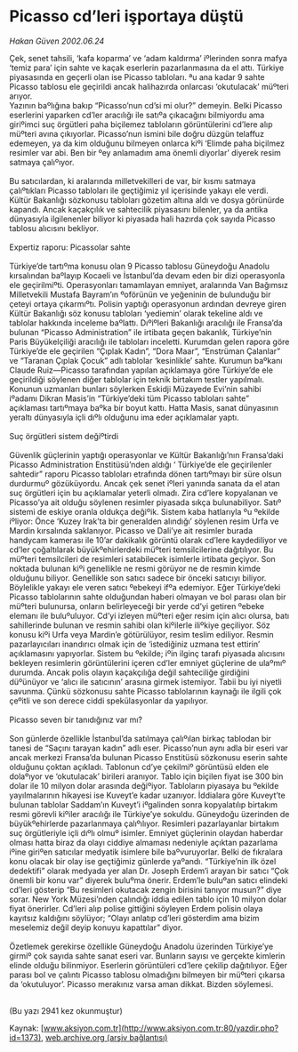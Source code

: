 # Picasso cd’leri işportaya düştü

*Hakan Güven 2002.06.24*

<div>
 <p>
  <font>
   Çek, senet tahsili, ‘kafa koparma’ ve ‘adam kaldırma’ iºlerinden sonra mafya ‘temiz para’ için sahte ve kaçak eserlerin pazarlanmasına da el attı. Türkiye piyasasında en geçerli olan ise Picasso tabloları. ªu ana kadar 9 sahte Picasso tablosu ele geçirildi ancak halihazırda onlarcası ‘okutulacak’ müºteri arıyor.
   <br/>
   Yazının baºlığına bakıp “Picasso’nun cd’si mi olur?” demeyin. Belki Picasso eserlerini yaparken cd’ler aracılığı ile satıºa çıkacağını bilmiyordu ama giriºimci suç örgütleri paha biçilemez tabloların görüntülerini cd’lere alıp müºteri avına çıkıyorlar. Picasso’nun ismini bile doğru düzgün telaffuz edemeyen, ya da kim olduğunu bilmeyen onlarca kiºi ‘Elimde paha biçilmez resimler var abi. Ben bir ºey anlamadım ama önemli diyorlar’ diyerek resim satmaya çalıºıyor.
   <br/>
   <br/>
   Bu satıcılardan, ki aralarında milletvekilleri de var, bir kısmı satmaya çalıºtıkları Picasso tabloları ile geçtiğimiz yıl içerisinde yakayı ele verdi. Kültür Bakanlığı sözkonusu tabloları gözetim altına aldı ve dosya görünürde kapandı. Ancak kaçakçılık ve sahtecilik piyasasını bilenler, ya da antika dünyasıyla ilgilenenler biliyor ki piyasada hali hazırda çok sayıda Picasso tablosu alıcısını bekliyor.
   <br/>
   <br/>
   Expertiz raporu: Picassolar sahte
   <br/>
   <br/>
   Türkiye’de tartıºma konusu olan 9 Picasso tablosu Güneydoğu Anadolu kırsalından baºlayıp Kocaeli ve İstanbul’da devam eden bir dizi operasyonla ele geçirilmiºti. Operasyonları tamamlayan emniyet, aralarında Van Bağımsız Milletvekili Mustafa Bayram’ın ºoförünün ve yeğeninin de bulunduğu bir çeteyi ortaya çıkarmıºtı. Polisin yaptığı operasyonun ardından devreye giren Kültür Bakanlığı söz konusu tabloları ‘yediemin’ olarak tekeline aldı ve tablolar hakkında inceleme baºlattı. Dıºiºleri Bakanlığı aracılığı ile Fransa’da bulunan “Picasso Administration” ile irtibata geçen bakanlık, Türkiye’nin Paris Büyükelçiliği aracılığı ile tabloları inceletti. Kurumdan gelen rapora göre Türkiye’de ele geçirilen “Çıplak Kadın”, “Dora Maar”, “Enstrüman Çalanlar” ve “Taranan Çıplak Çocuk” adlı tablolar ‘kesinlikle’ sahte. Kurumun baºkanı Claude Ruiz—Picasso tarafından yapılan açıklamaya göre Türkiye’de ele geçirildiği söylenen diğer tablolar için teknik birtakım testler yapılmalı. Konunun uzmanları bunları söylerken Eskidji Müzayede Evi’nin sahibi iºadamı Dikran Masis’in “Türkiye’deki tüm Picasso tabloları sahte” açıklaması tartıºmaya baºka bir boyut kattı. Hatta Masis, sanat dünyasının yeraltı dünyasıyla içli dıºlı olduğunu ima eder açıklamalar yaptı.
   <br/>
   <br/>
   Suç örgütleri sistem değiºtirdi
   <br/>
   <br/>
   Güvenlik güçlerinin yaptığı operasyonlar ve Kültür Bakanlığı’nın Fransa’daki Picasso Administration Enstitüsü’nden aldığı ‘ Türkiye’de ele geçirilenler sahtedir” raporu Picasso tabloları etrafında dönen tartıºmayı bir süre olsun durdurmuº gözüküyordu. Ancak çek senet iºleri yanında sanata da el atan suç örgütleri için bu açıklamalar yeterli olmadı. Zira cd’lere kopyalanan ve Picasso’ya ait olduğu söylenen resimler piyasada sıkça bulunabiliyor. Satıº sistemi de eskiye oranla oldukça değiºik. Sistem kaba hatlarıyla ºu ºekilde iºliyor: Önce ‘Kuzey Irak’ta bir generalden alındığı’ söylenen resim Urfa ve Mardin kırsalında saklanıyor. Picasso ve Dali’ye ait resimler burada handycam kamerası ile 10’ar dakikalık görüntü olarak cd’lere kaydediliyor ve cd’ler çoğaltılarak büyükºehirlerdeki müºteri temsilcilerine dağıtılıyor. Bu müºteri temsilcileri de resimleri satabilecek isimlerle irtibata geçiyor. Son noktada bulunan kiºi genellikle ne resmi görüyor ne de resmin kimde olduğunu biliyor. Genellikle son satıcı sadece bir önceki satıcıyı biliyor. Böylelikle yakayı ele veren satıcı ºebekeyi ifºa edemiyor. Eğer Türkiye’deki Picasso tablolarının sahte olduğundan haberi olmayan ve bol parası olan bir müºteri bulunursa, onların belirleyeceği bir yerde cd’yi getiren ºebeke elemanı ile buluºuluyor. Cd’yi izleyen müºteri eğer resim için alıcı olursa, batı sahillerinde bulunan ve resmin sahibi olan kiºilerle iliºkiye geçiliyor. Söz konusu kiºi Urfa veya Mardin’e götürülüyor, resim teslim ediliyor. Resmin pazarlayıcıları inandırıcı olmak için de ‘istediğiniz uzmana test ettirin’ açıklamasını yapıyorlar. Sistem bu ºekilde; iºin ilginç tarafı piyasada alıcısını bekleyen resimlerin görüntülerini içeren cd’ler emniyet güçlerine de ulaºmıº durumda. Ancak polis olayın kaçakçılığa değil sahteciliğe girdiğini düºünüyor ve ‘alıcı ile satıcının’ arasına girmek istemiyor. Tabii bu iyi niyetli savunma. Çünkü sözkonusu sahte Picasso tablolarının kaynağı ile ilgili çok çeºitli ve son derece ciddi spekülasyonlar da yapılıyor.
   <br/>
   <br/>
   Picasso seven bir tanıdığınız var mı?
   <br/>
   <br/>
   Son günlerde özellikle İstanbul’da satılmaya çalıºılan birkaç tablodan bir tanesi de “Saçını tarayan kadın” adlı eser. Picasso’nun aynı adla bir eseri var ancak merkezi Fransa’da bulunan Picasso Enstitüsü sözkonusu eserin sahte olduğunu çoktan açıkladı. Tablonun cd’ye çekilmiº görüntüsü elden ele dolaºıyor ve ‘okutulacak’ birileri aranıyor. Tablo için biçilen fiyat ise 300 bin dolar ile 10 milyon dolar arasında değiºiyor. Tabloların piyasaya bu ºekilde yayılmalarının hikayesi ise Kuveyt’e kadar uzanıyor. İddialara göre Kuveyt’te bulunan tablolar Saddam’ın Kuveyt’i iºgalinden sonra kopyalatılıp birtakım resmi görevli kiºiler aracılığı ile Türkiye’ye sokuldu. Güneydoğu üzerinden de büyükºehirlerde pazarlanmaya çalıºılıyor. Resimleri pazarlayanlar birtakım suç örgütleriyle içli dıºlı olmuº isimler. Emniyet güçlerinin olaydan haberdar olması hatta biraz da olayı ciddiye almaması nedeniyle açıktan pazarlama iºine giriºen satıcılar medyatik isimlere bile baºvuruyorlar. Belki de fıkralara konu olacak bir olay ise geçtiğimiz günlerde yaºandı. “Türkiye’nin ilk özel dedektifi” olarak medyada yer alan Dr. Joseph Erdem’i arayan bir satıcı “Çok önemli bir konu var” diyerek buluºma önerir. Erdem’le buluºan satıcı elindeki cd’leri gösterip “Bu resimleri okutacak zengin birisini tanıyor musun?” diye sorar. New York Müzesi’nden çalındığı iddia edilen tablo için 10 milyon dolar fiyat önerirler. Cd’leri alıp polise gittiğini söyleyen Erdem polisin olaya kayıtsız kaldığını söylüyor; “Olayı anlatıp cd’leri gösterdim ama bizim meselemiz değil deyip konuyu kapattılar” diyor.
   <br/>
   <br/>
   Özetlemek gerekirse özellikle Güneydoğu Anadolu üzerinden Türkiye’ye girmiº çok sayıda sahte sanat eseri var. Bunların sayısı ve gerçekte kimlerin elinde olduğu bilinmiyor. Eserlerin görüntüleri cd’lere çekilip dağıtılıyor. Eğer parası bol ve çalıntı Picasso tablosu olmadığını bilmeyen bir müºteri çıkarsa da ‘okutuluyor’. Picasso merakınız varsa aman dikkat. Bizden söylemesi.
   <br/>
   <br/>
  </font>
 </p>
 <p>
  <font>
   (Bu yazı 2941 kez okunmuştur)
  </font>
 </p>
</div>


Kaynak: [www.aksiyon.com.tr](http://www.aksiyon.com.tr:80/yazdir.php?id=1373), [web.archive.org (arşiv bağlantısı)](http://web.archive.org/web/20060110145545/http://www.aksiyon.com.tr:80/yazdir.php?id=1373)

